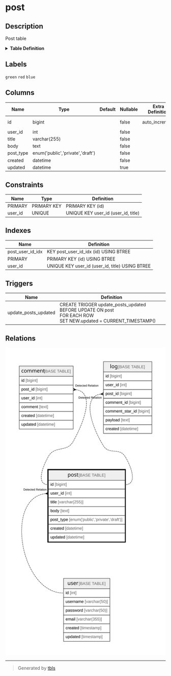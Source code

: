 # post

## Description

Post table

<details>
<summary><strong>Table Definition</strong></summary>

```sql
CREATE TABLE `post` (
  `id` bigint NOT NULL AUTO_INCREMENT,
  `user_id` int NOT NULL,
  `title` varchar(255) NOT NULL,
  `body` text NOT NULL,
  `post_type` enum('public','private','draft') NOT NULL COMMENT 'public/private/draft',
  `created` datetime NOT NULL,
  `updated` datetime DEFAULT NULL,
  PRIMARY KEY (`id`),
  UNIQUE KEY `user_id` (`user_id`,`title`),
  KEY `post_user_id_idx` (`id`) USING BTREE
) ENGINE=InnoDB DEFAULT CHARSET=utf8mb4 COLLATE=utf8mb4_0900_ai_ci COMMENT='Post table'
```

</details>

## Labels

`green` `red` `blue`

## Columns

| Name | Type | Default | Nullable | Extra Definition | Children | Parents | Comment |
| ---- | ---- | ------- | -------- | --------------- | -------- | ------- | ------- |
| id | bigint |  | false | auto_increment | [comment](comment.md) [log](log.md) |  |  |
| user_id | int |  | false |  |  | [user](user.md) |  |
| title | varchar(255) |  | false |  |  |  |  |
| body | text |  | false |  |  |  | post body |
| post_type | enum('public','private','draft') |  | false |  |  |  | public/private/draft |
| created | datetime |  | false |  |  |  |  |
| updated | datetime |  | true |  |  |  |  |

## Constraints

| Name | Type | Definition |
| ---- | ---- | ---------- |
| PRIMARY | PRIMARY KEY | PRIMARY KEY (id) |
| user_id | UNIQUE | UNIQUE KEY user_id (user_id, title) |

## Indexes

| Name | Definition |
| ---- | ---------- |
| post_user_id_idx | KEY post_user_id_idx (id) USING BTREE |
| PRIMARY | PRIMARY KEY (id) USING BTREE |
| user_id | UNIQUE KEY user_id (user_id, title) USING BTREE |

## Triggers

| Name | Definition |
| ---- | ---------- |
| update_posts_updated | CREATE TRIGGER update_posts_updated BEFORE UPDATE ON post<br>FOR EACH ROW<br>SET NEW.updated = CURRENT_TIMESTAMP() |

## Relations

![er](post.svg)

---

> Generated by [tbls](https://github.com/k1LoW/tbls)
